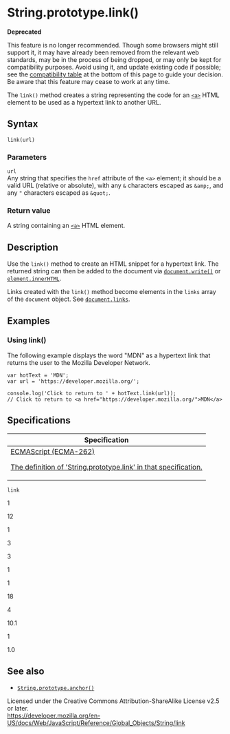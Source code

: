 # String.prototype.link()

**Deprecated**

This feature is no longer recommended. Though some browsers might still support it, it may have already been removed from the relevant web standards, may be in the process of being dropped, or may only be kept for compatibility purposes. Avoid using it, and update existing code if possible; see the [compatibility table](#browser_compatibility) at the bottom of this page to guide your decision. Be aware that this feature may cease to work at any time.

The `link()` method creates a string representing the code for an [`<a>`](https://developer.mozilla.org/en-US/docs/Web/HTML/Element/a) HTML element to be used as a hypertext link to another URL.

## Syntax

    link(url)

### Parameters

`url`  
Any string that specifies the `href` attribute of the `<a>` element; it should be a valid URL (relative or absolute), with any `&` characters escaped as `&amp;`, and any `"` characters escaped as `&quot;`.

### Return value

A string containing an [`<a>`](https://developer.mozilla.org/en-US/docs/Web/HTML/Element/a) HTML element.

## Description

Use the `link()` method to create an HTML snippet for a hypertext link. The returned string can then be added to the document via [`document.write()`](https://developer.mozilla.org/en-US/docs/Web/API/Document/write) or [`element.innerHTML`](https://developer.mozilla.org/en-US/docs/Web/API/Element/innerHTML).

Links created with the `link()` method become elements in the `links` array of the `document` object. See [`document.links`](https://developer.mozilla.org/en-US/docs/Web/API/Document/links).

## Examples

### Using link()

The following example displays the word "MDN" as a hypertext link that returns the user to the Mozilla Developer Network.

    var hotText = 'MDN';
    var url = 'https://developer.mozilla.org/';

    console.log('Click to return to ' + hotText.link(url));
    // Click to return to <a href="https://developer.mozilla.org/">MDN</a>

## Specifications

<table><thead><tr class="header"><th>Specification</th></tr></thead><tbody><tr class="odd"><td><a href="https://tc39.es/ecma262/#sec-string.prototype.link">ECMAScript (ECMA-262) 
<br/>

<span class="small">The definition of 'String.prototype.link' in that specification.</span></a></td></tr></tbody></table>

`link`

1

12

1

3

3

1

1

18

4

10.1

1

1.0

## See also

-   [`String.prototype.anchor()`](anchor)

 
Licensed under the Creative Commons Attribution-ShareAlike License v2.5 or later.  
<a href="https://developer.mozilla.org/en-US/docs/Web/JavaScript/Reference/Global_Objects/String/link" class="_attribution-link">https://developer.mozilla.org/en-US/docs/Web/JavaScript/Reference/Global_Objects/String/link</a>
